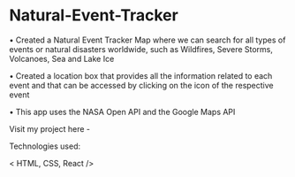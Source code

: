# Natural-Event-Tracker

•	Created a Natural Event Tracker Map where we can search for all types of events or natural disasters worldwide, such as Wildfires, Severe Storms, Volcanoes, Sea and Lake Ice

•	Created a location box that provides all the information related to each event and that can be accessed by clicking on the icon of the respective event

•	This app uses the NASA Open API and the Google Maps API

Visit my project here - 

Technologies used: 

< HTML, CSS, React />
